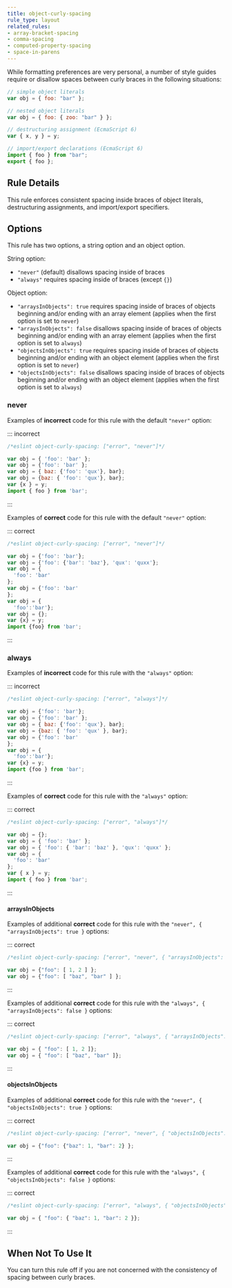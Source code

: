 ```yaml
---
title: object-curly-spacing
rule_type: layout
related_rules:
- array-bracket-spacing
- comma-spacing
- computed-property-spacing
- space-in-parens
---
```




While formatting preferences are very personal, a number of style guides require
or disallow spaces between curly braces in the following situations:

```js
// simple object literals
var obj = { foo: "bar" };

// nested object literals
var obj = { foo: { zoo: "bar" } };

// destructuring assignment (EcmaScript 6)
var { x, y } = y;

// import/export declarations (EcmaScript 6)
import { foo } from "bar";
export { foo };
```

## Rule Details

This rule enforces consistent spacing inside braces of object literals, destructuring assignments, and import/export specifiers.

## Options

This rule has two options, a string option and an object option.

String option:

* `"never"` (default) disallows spacing inside of braces
* `"always"` requires spacing inside of braces (except `{}`)

Object option:

* `"arraysInObjects": true` requires spacing inside of braces of objects beginning and/or ending with an array element (applies when the first option is set to `never`)
* `"arraysInObjects": false` disallows spacing inside of braces of objects beginning and/or ending with an array element (applies when the first option is set to `always`)
* `"objectsInObjects": true` requires spacing inside of braces of objects beginning and/or ending with an object element (applies when the first option is set to `never`)
* `"objectsInObjects": false` disallows spacing inside of braces of objects beginning and/or ending with an object element (applies when the first option is set to `always`)

### never

Examples of **incorrect** code for this rule with the default `"never"` option:

::: incorrect

```js
/*eslint object-curly-spacing: ["error", "never"]*/

var obj = { 'foo': 'bar' };
var obj = {'foo': 'bar' };
var obj = { baz: {'foo': 'qux'}, bar};
var obj = {baz: { 'foo': 'qux'}, bar};
var {x } = y;
import { foo } from 'bar';
```

:::

Examples of **correct** code for this rule with the default `"never"` option:

::: correct

```js
/*eslint object-curly-spacing: ["error", "never"]*/

var obj = {'foo': 'bar'};
var obj = {'foo': {'bar': 'baz'}, 'qux': 'quxx'};
var obj = {
  'foo': 'bar'
};
var obj = {'foo': 'bar'
};
var obj = {
  'foo':'bar'};
var obj = {};
var {x} = y;
import {foo} from 'bar';
```

:::

### always

Examples of **incorrect** code for this rule with the `"always"` option:

::: incorrect

```js
/*eslint object-curly-spacing: ["error", "always"]*/

var obj = {'foo': 'bar'};
var obj = {'foo': 'bar' };
var obj = { baz: {'foo': 'qux'}, bar};
var obj = {baz: { 'foo': 'qux' }, bar};
var obj = {'foo': 'bar'
};
var obj = {
  'foo':'bar'};
var {x} = y;
import {foo } from 'bar';
```

:::

Examples of **correct** code for this rule with the `"always"` option:

::: correct

```js
/*eslint object-curly-spacing: ["error", "always"]*/

var obj = {};
var obj = { 'foo': 'bar' };
var obj = { 'foo': { 'bar': 'baz' }, 'qux': 'quxx' };
var obj = {
  'foo': 'bar'
};
var { x } = y;
import { foo } from 'bar';
```

:::

#### arraysInObjects

Examples of additional **correct** code for this rule with the `"never", { "arraysInObjects": true }` options:

::: correct

```js
/*eslint object-curly-spacing: ["error", "never", { "arraysInObjects": true }]*/

var obj = {"foo": [ 1, 2 ] };
var obj = {"foo": [ "baz", "bar" ] };
```

:::

Examples of additional **correct** code for this rule with the `"always", { "arraysInObjects": false }` options:

::: correct

```js
/*eslint object-curly-spacing: ["error", "always", { "arraysInObjects": false }]*/

var obj = { "foo": [ 1, 2 ]};
var obj = { "foo": [ "baz", "bar" ]};
```

:::

#### objectsInObjects

Examples of additional **correct** code for this rule with the `"never", { "objectsInObjects": true }` options:

::: correct

```js
/*eslint object-curly-spacing: ["error", "never", { "objectsInObjects": true }]*/

var obj = {"foo": {"baz": 1, "bar": 2} };
```

:::

Examples of additional **correct** code for this rule with the `"always", { "objectsInObjects": false }` options:

::: correct

```js
/*eslint object-curly-spacing: ["error", "always", { "objectsInObjects": false }]*/

var obj = { "foo": { "baz": 1, "bar": 2 }};
```

:::

## When Not To Use It

You can turn this rule off if you are not concerned with the consistency of spacing between curly braces.
